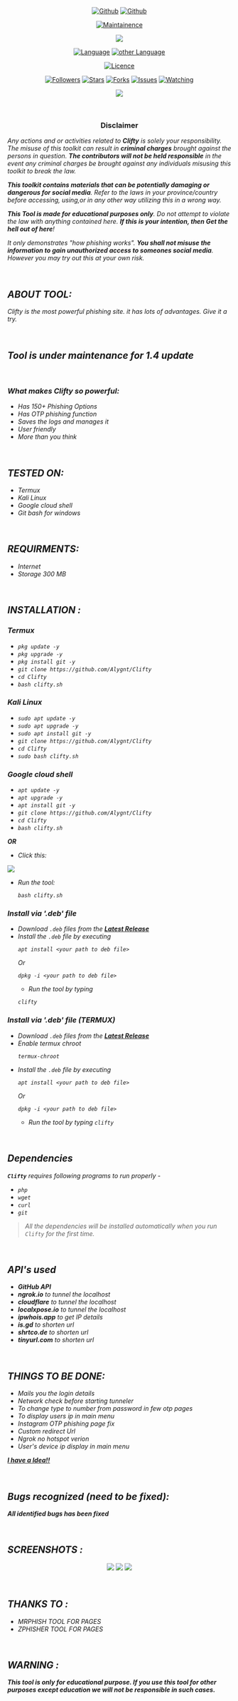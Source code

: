 <link rel="icon" type="image/x-icon" href="https://alygnt.github.io/logo/favicon.ico">

<p align="center">
<a href="https://github.com/alygnt"><img title="Github" src="https://img.shields.io/badge/alygnt-grey?style=for-the-badge&logo=github"></a>
<a href="https://github.com/alygnt/clifty"><img title="Github" src="https://img.shields.io/badge/Clifty-blue?style=for-the-badge"></a>
</p>

<p align="center">
<a href="https://github.com/Alygnt/Clifty><img title="Version" src="https://img.shields.io/badge/Version-1.3-green.svg"></a>
<a href="https://github.com/Alygnt/Clifty"><img title="Maintainence" src="https://img.shields.io/badge/Maintained%3F-yes-green.svg"></a>
</p>

<p align="center">
<img src="https://raw.githubusercontent.com/Alygnt/phisher-modules/clifty/pics/banner.png">
</p>
                                                                                          
<p align="center">
<a href="https://github.com/Alygnt"><img title="Language" src="https://img.shields.io/badge/Made%20with-Bash-1f425f.svg?v=103"></a>
<a href="https://github.com/Alygnt"><img title="other Language" src="https://img.shields.io/badge/Other%20Languages-Html, PHP, Javascript, CSS, etc-1f425f.svg?v=103"></a>
</p>

<p align="center">
<a href="https://github.com/Alygnt/Clifty/blob/main/LICENSE"><img title="Licence" src="https://img.shields.io/badge/License-GNU General Public License v3.0-blue.svg"></a>
</p>

<p align="center">
<a href="https://github.com/Alygnt"><img title="Followers" src="https://img.shields.io/github/followers/Alygnt?color=blue&style=flat-square"></a>
<a href="https://github.com/Alygnt/clifty"><img title="Stars" src="https://img.shields.io/github/stars/Alygnt/clifty?color=red&style=flat-square"></a>
<a href="https://github.com/Alygnt/clifty"><img title="Forks" src="https://img.shields.io/github/forks/Alygnt/clifty?color=red&style=flat-square"></a>
<a href="https://github.com/Alygnt/clifty"><img title="Issues" src="https://img.shields.io/github/issues/Alygnt/clifty?color=red&style=flat-square"></a>
<a href="https://github.com/Alygnt/clifty"><img title="Watching" src="https://img.shields.io/github/watchers/Alygnt/clifty?label=Watchers&color=blue&style=flat-square"></a>
</p>

<p align="center">
<img src="https://raw.githubusercontent.com/RDXLR/phisher-modules/clifty/pics/poster.png">
</p>

<br>

<h3><p align="center">Disclaimer</p></h3>

<i>Any actions and or activities related to <b>Clifty</b> is solely your responsibility. The misuse of this toolkit can result in <b>criminal charges</b> brought against the persons in question. <b>The contributors will not be held responsible</b> in the event any criminal charges be brought against any individuals misusing this toolkit to break the law.

<b>This toolkit contains materials that can be potentially damaging or dangerous for social media</b>. Refer to the laws in your province/country before accessing, using,or in any other way utilizing this in a wrong way.

<b>This Tool is made for educational purposes only</b>. Do not attempt to violate the law with anything contained here. <b>If this is your intention, then Get the hell out of here</b>!

It only demonstrates "how phishing works". <b>You shall not misuse the information to gain unauthorized access to someones social media</b>. However you may try out this at your own risk.

<br>

## ABOUT TOOL:
Clifty is the most powerful phishing site. it has lots of advantages. Give it a try.
                                         
<br>
                 
## Tool is under maintenance for 1.4 update
  
<br>
                                         
### What makes Clifty so powerful:
* Has 150+ Phishing Options
* Has OTP phishing function
* Saves the logs and manages it
* User friendly
* More than you think

<br>

## TESTED ON:
* Termux
* Kali Linux
* Google cloud shell
* Git bash for windows

<br>

## REQUIRMENTS:
* Internet
* Storage 300 MB

<br>

## INSTALLATION :

### Termux
* `pkg update -y`
* `pkg upgrade -y`
* `pkg install git -y`
* `git clone https://github.com/Alygnt/Clifty`
* `cd Clifty`
* `bash clifty.sh`

### Kali Linux
* `sudo apt update -y`
* `sudo apt upgrade -y`
* `sudo apt install git -y`
* `git clone https://github.com/Alygnt/Clifty`
* `cd Clifty`
* `sudo bash clifty.sh`

### Google cloud shell
* `apt update -y`
* `apt upgrade -y`
* `apt install git -y`
* `git clone https://github.com/Alygnt/Clifty`
* `cd Clifty`
* `bash clifty.sh`

**OR**

- Click this:
<p align="left">
  <a href="https://shell.cloud.google.com/cloudshell/open?cloudshell_git_repo=https://github.com/Alygnt/Clifty.git&tutorial=README.md" target="_blank"><img src="https://gstatic.com/cloudssh/images/open-btn.svg"></a>
  </p>

- Run the tool:
  ```
  bash clifty.sh
  ```

### Install via '.deb' file
- Download `.deb` files from the [**Latest Release**](https://github.com/Alygnt/Clifty/releases/latest)
- Install the `.deb` file by executing
  ```
  apt install <your path to deb file>
  ```
  Or
  ```
  dpkg -i <your path to deb file>
  ```
  - Run the tool by typing
  ```
  clifty
  ```

### Install via '.deb' file (TERMUX)
- Download `.deb` files from the [**Latest Release**](https://github.com/Alygnt/Clifty/releases/latest)
- Enable termux chroot
  ```
  termux-chroot
  ```
- Install the `.deb` file by executing
  ```
  apt install <your path to deb file>
  ```
  Or
  ```
  dpkg -i <your path to deb file>
  ```
  - Run the tool by typing
  `clifty`

<br>

## Dependencies
**`Clifty`** requires following programs to run properly -
- `php`
- `wget`
- `curl`
- `git`
>  All the dependencies will be installed automatically when you run `Clifty` for the first time.

<br>

## API's used
- **GitHub API**
- **ngrok.io** to tunnel the localhost
- **cloudflare** to tunnel the localhost
- **localxpose.io** to tunnel the localhost
- **ipwhois.app** to get IP details
- **is.gd** to shorten url
- **shrtco.de** to shorten url
- **tinyurl.com** to shorten url

<br>

## THINGS TO BE DONE:
- Mails you the login details 
- Network check before starting tunneler
- To change type to number from password in few otp pages
- To display users ip in main menu
- Instagram OTP phishing page fix
- Custom redirect Url
- Ngrok no hotspot verion 
- User's device ip display in main menu
  
**<a href="https://github.com/Alygnt/Clifty/discussions/new?category=ideas">I have a Idea!!</a>**

<br>

## Bugs recognized (need to be fixed):
**All identified bugs has been fixed**

<br>

## SCREENSHOTS :
<p align="center">
<img src="https://raw.githubusercontent.com/Alygnt/phisher-modules/clifty/screenshots/ss1.jpg">
<img src="https://raw.githubusercontent.com/Alygnt/phisher-modules/clifty/screenshots/ss2.jpg">
<img src="https://raw.githubusercontent.com/Alygnt/phisher-modules/clifty/screenshots/ss3.jpg">
</p>

<br>
  
## THANKS TO :
* MRPHISH TOOL FOR PAGES
* ZPHISHER TOOL FOR PAGES

<br>
  
## WARNING :
***This tool is only for educational purpose. If you use this tool for other purposes except education we will not be responsible in such cases.***
